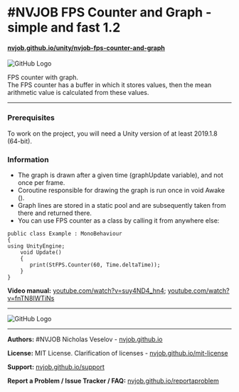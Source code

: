 # #NVJOB FPS Counter and Graph - simple and fast 1.2
#### [nvjob.github.io/unity/nvjob-fps-counter-and-graph](https://nvjob.github.io/unity/nvjob-fps-counter-and-graph)

![GitHub Logo](https://raw.githubusercontent.com/nvjob/nvjob.github.io/master/repo/unity%20assets/fps%20counter%20and%20graph/12/pic/Unity-FPS-Counter-1.jpg)

FPS counter with graph.<br>
The FPS counter has a buffer in which it stores values, then the mean arithmetic value is calculated from these values.

-------------------------------------------------------------------

### Prerequisites
To work on the project, you will need a Unity version of at least 2019.1.8 (64-bit).

### Information
- The graph is drawn after a given time (graphUpdate variable), and not once per frame.<br>
- Coroutine responsible for drawing the graph is run once in void Awake ().<br>
- Graph lines are stored in a static pool and are subsequently taken from there and returned there.<br>
- You can use FPS counter as a class by calling it from anywhere else:
```
public class Example : MonoBehaviour
{
using UnityEngine;
    void Update()
    {
       print(StFPS.Counter(60, Time.deltaTime));       
    }
}
```

**Video manual:** [youtube.com/watch?v=suy4ND4_hn4](https://www.youtube.com/watch?v=suy4ND4_hn4); [youtube.com/watch?v=fnTN8IWTiNs](https://www.youtube.com/watch?v=fnTN8IWTiNs)

-------------------------------------------------------------------

![GitHub Logo](https://raw.githubusercontent.com/nvjob/nvjob.github.io/master/repo/unity%20assets/fps%20counter%20and%20graph/12/pic/Unity-FPS-Counter-0.jpg)

-------------------------------------------------------------------

**Authors:** #NVJOB Nicholas Veselov - [nvjob.github.io](https://nvjob.github.io)

**License:** MIT License. Clarification of licenses - [nvjob.github.io/mit-license](https://nvjob.github.io/mit-license)

**Support:** [nvjob.github.io/support](https://nvjob.github.io/support)

**Report a Problem / Issue Tracker / FAQ:** [nvjob.github.io/reportaproblem](https://nvjob.github.io/reportaproblem)
